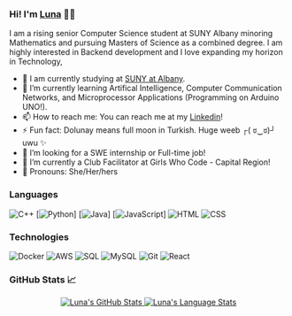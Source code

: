### Hi! I'm <a href="https://dolnuea.github.io/">Luna</a> 🌝✨

I am a rising senior Computer Science student at SUNY Albany minoring Mathematics and pursuing Masters of Science as a combined degree. I am highly interested in Backend development and I love expanding my horizon in Technology,

- 🏫 I am currently studying at <a href="https://www.albany.edu/">SUNY at Albany</a>.
- 🌱 I’m currently learning Artifical Intelligence, Computer Communication Networks, and Microprocessor Applications (Programming on Arduino UNO!).
- 📫 How to reach me: You can reach me at my <a href="https://www.linkedin.com/in/dolunay-dagci-1a2b121b0/">Linkedin</a>!
- ⚡ Fun fact: Dolunay means full moon in Turkish. Huge weeb ┌( ಠ‿ಠ)┘ uwu ✨
- 👯 I’m looking for a SWE internship or Full-time job!
- 🔭 I’m currently a Club Facilitator at Girls Who Code - Capital Region!
- 💅 Pronouns: She/Her/hers

### Languages

![C++](https://img.shields.io/badge/-C++-fff?&logo=c%2b%2b&logoColor=00599C)
[![Python](https://img.shields.io/badge/-Python-fff?&logo=Python&logoColor=007396)]
[![Java](https://img.shields.io/badge/-Java-fff?&logo=Java&logoColor=007396)]
[![JavaScript](https://img.shields.io/badge/-JavaScript-fff?&logo=JavaScript&logoColor=ddc508)]
![HTML](https://img.shields.io/badge/-HTML-fff?&logo=HTML5)
![CSS](https://img.shields.io/badge/-CSS-fff?&logo=CSS3&logoColor=blue)

### Technologies
![Docker](https://img.shields.io/badge/-Docker-fff?style=flat&logo=Docker)
![AWS](https://img.shields.io/badge/-AWS-fff?&logo=Amazon-AWS&logoColor=232F3E)
![SQL](https://img.shields.io/badge/-SQL-fff?style=flat&logo=Microsoft-SQL-Server&logoColor=blue)
![MySQL](https://img.shields.io/badge/-MySQL-fff?style=flat&logo=mysql)
![Git](https://img.shields.io/badge/-Git-fff?style=flat&logo=git)
![React](https://img.shields.io/badge/-React-fff?&logo=React&logoColor=007396)

<!--
**dolnuea/dolnuea** is a ✨ _special_ ✨ repository because its `README.md` (this file) appears on your GitHub profile.

Here are some ideas to get you started:

- 🔭 I’m currently working on ...
- 🌱 I’m currently learning ...
- 👯 I’m looking to collaborate on ...
- 🤔 I’m looking for help with ...
- 💬 Ask me about ...
- 📫 How to reach me: ...
- 😄 Pronouns: ...
- ⚡ Fun fact: ...
-->

### GitHub Stats 📈
<p align="center">
<a href="https://github.com/dolnuea">
 <img src="https://github-readme-stats.vercel.app/api?username=dolnuea&show_icons=true&hide=stars&hide_border=true" alt="Luna's GitHub Stats" />
 <img src="https://github-readme-stats.vercel.app/api/top-langs/?username=dolnuea&layout=compact&hide_border=true" alt="Luna's Language Stats" />
</a>
</p>
